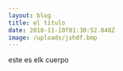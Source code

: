 ```yaml
---
layout: blog
title: el titulo
date: 2018-11-10T01:30:52.848Z
image: /uploads/jshdf.bmp
---
```

este es elk cuerpo
